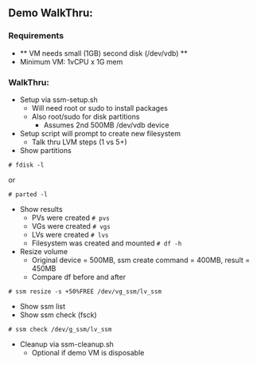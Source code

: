## Demo WalkThru:

### Requirements
* ** VM needs small (1GB) second disk (/dev/vdb) **
* Minimum VM: 1vCPU x 1G mem

### WalkThru:
* Setup via ssm-setup.sh
  * Will need root or sudo to install packages
  * Also root/sudo for disk partitions
    * Assumes 2nd 500MB /dev/vdb device
* Setup script will prompt to create new filesystem
  * Talk thru LVM steps (1 vs 5+)
* Show partitions
```
# fdisk -l
```
or
```
# parted -l
```
* Show results
  * PVs were created ```# pvs```
  * VGs were created ```# vgs```
  * LVs were created ```# lvs```
  * Filesystem was created and mounted ```# df -h```
* Resize volume
  * Original device = 500MB, ssm create command = 400MB, result = 450MB
  * Compare df before and after
```
# ssm resize -s +50%FREE /dev/vg_ssm/lv_ssm
```
* Show ssm list
* Show ssm check (fsck)
```
# ssm check /dev/g_ssm/lv_ssm
```
* Cleanup via ssm-cleanup.sh
  * Optional if demo VM is disposable
